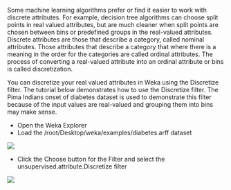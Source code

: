 Some machine learning algorithms prefer or find it easier to work with discrete attributes. For
example, decision tree algorithms can choose split points in real valued attributes, but are
much cleaner when split points are chosen between bins or predefined groups in the real-valued
attributes. Discrete attributes are those that describe a category, called nominal attributes.
Those attributes that describe a category that where there is a meaning in the order for the
categories are called ordinal attributes. The process of converting a real-valued attribute into
an ordinal attribute or bins is called discretization.

You can discretize your real valued attributes in Weka using the Discretize filter. The tutorial
below demonstrates how to use the Discretize filter. The Pima Indians onset of diabetes dataset
is used to demonstrate this filter because of the input values are real-valued and grouping them
into bins may make sense.

- Open the Weka Explorer
- Load the /root/Desktop/weka/examples/diabetes.arff dataset

![](https://github.com/fenago/katacoda-scenarios/raw/master/machine-learning-mastery-weka/machine-learning-mastery-weka-chapter-11/steps/images/45.png)

- Click the Choose button for the Filter and select the unsupervised.attribute.Discretize
filter

![](https://github.com/fenago/katacoda-scenarios/raw/master/machine-learning-mastery-weka/machine-learning-mastery-weka-chapter-11/steps/images/46.png)

